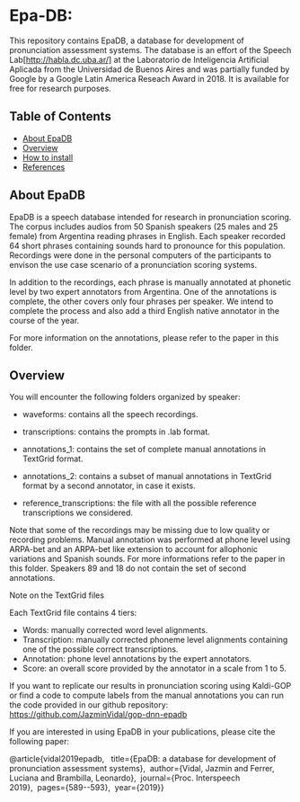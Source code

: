 # Epa-DB: 

This repository contains EpaDB, a database for development of pronunciation assessment systems. The database is an effort of the Speech Lab[http://habla.dc.uba.ar/] at the Laboratorio de Inteligencia Artificial Aplicada from the Universidad de Buenos Aires and was partially funded by Google by a Google Latin America Reseach Award in 2018.
It is available for free for research purposes. 


## Table of Contents
* [About EpaDB](#About-EpaDB)
* [Overview](#overview)
* [How to install](#how-to-install)
* [References](#references)

## About EpaDB

EpaDB is a speech database intended for research in pronunciation scoring. The corpus includes audios from 50 Spanish speakers (25 males and 25 female) from Argentina reading phrases in English. Each speaker recorded 64 short phrases containing sounds hard to pronounce for this population. Recordings were done in the personal computers of the participants to envison the use case scenario of a pronunciation scoring systems. 

In addition to the recordings, each phrase is manually annotated at phonetic level by two expert annotators from Argentina. One of the annotations is complete, the other covers only four phrases per speaker. We intend to complete the process and also add a third English native annotator in the course of the year.

For more information on the annotations, please refer to the paper in this folder.

## Overview

You will encounter the following folders organized by speaker:

- waveforms: contains all the speech recordings.
- transcriptions: contains the prompts in .lab format.
- annotations_1: contains the set of complete manual annotations in TextGrid format.
- annotations_2: contains a subset of manual annotations in TextGrid format by a second annotator, in case it exists. 

- reference_transcriptions: the file with all the possible reference transcriptions we considered.


Note that some of the recordings may be missing due to low quality or recording problems.
Manual annotation was performed at phone level using ARPA-bet and an ARPA-bet like extension to account for allophonic variations and Spanish sounds. For more informations refer to the paper in this folder.
Speakers 89 and 18 do not contain the set of second annotations.

Note on the TextGrid files

Each TextGrid file contains 4 tiers:

- Words: manually corrected word level alignments.
- Transcription: manually corrected phoneme level alignments containing one of the possible correct transcriptions.
- Annotation: phone level annotations by the expert annotators.
- Score: an overall score provided by the annotator in a scale from 1 to 5.


If you want to replicate our results in pronunciation scoring using Kaldi-GOP or find a code to compute labels from the manual annotations you can run the code provided in our github repository: https://github.com/JazminVidal/gop-dnn-epadb


If you are interested in using EpaDB in your publications, please cite the following paper:

@article{vidal2019epadb,  
title={EpaDB: a database for development of pronunciation assessment systems},  author={Vidal, Jazmin and Ferrer, Luciana and Brambilla, Leonardo},  journal={Proc. Interspeech 2019},  pages={589--593},  year={2019}}
